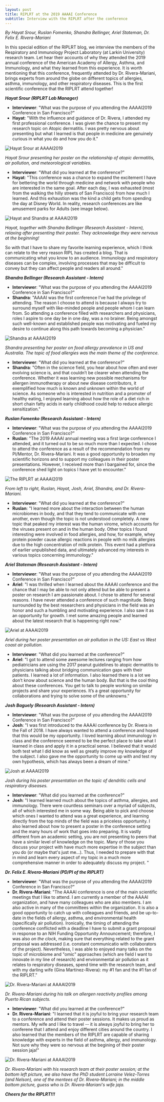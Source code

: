 ```yaml
---
layout: post
title: RIPLRT at the 2019 AAAAI Conference
subtitle: Interview with the RIPLRT after the conference
---
```


*By Hayat Srour, Ruslan Fomenko, Shandra Bellinger, Ariel Stateman, Dr. Felix E. Rivera-Mariani*

In this special edition of the RIPLRT blog, we interview the members of the Respiratory and Immunology Project Laboratory (at Larkin University) research team. Let hear their accounts of why they attended the 2019 annual conference of the American Academy of Allergy, Asthma, and Immunology, and what they learned from this experience. It is worth mentioning that this conference, frequently attended by Dr. Rivera-Mariani, brings experts from around the globe on different topics of allergies, asthma, immunology, and other respiratory diseases. This is the first scientific conference that the RIPLRT attend together! 

***Hayat Srour (RIPLRT Lab Manager)***

- **Interviewer**: "What was the purpose of you attending the AAAAI2019 Conference in San Francisco?" 
- **Hayat**: "With the influence and guidance of Dr. Rivera, I attended my first professional conference. I was given the chance to present my research topic on Atopic dermatitis. I was pretty nervous about presenting but what I learned is that people in medicine are genuinely curious in what you do and how you do it."

<img src="/img/HayatAAAAI9_1.png" alt="Hayat Srour at AAAAI2019" class="inline"/>

*Hayat Srour presenting her poster on the relationship of atopic dermatitis, air pollution, and meteorological variables.*

- **Interviewer**: "What did you learned at the conference?"
- **Hayat**: "This conference was a chance to expand the excitement I have for bettering the world through medicine and network with people who are interested in the same goal. 
After each day, I was exhausted (most from the walking the hilly streets of San Francisco) from how much I learned. And this exhaustion was the kind a child gets from spending the day at Disney World. In reality, research conferences are like amusement parks for Adults (see image below).

<img src="/img/HayatAAAAI9_2.png" alt="Hayat and Shandra at AAAAI2019" class="inline"/>

*Hayat, together with Shandra Bellinger (Research Assistant - Intern), relaxing after presenting their poster. They acknowledge they were nervous at the beginning!*

So with that I have to share my favorite learning experience, which I think can relate to the very reason RIPL has created a blog. That is communicating what you know to an audience. Immunology and respiratory diseases can be complex, involving processes that may be difficult to convey but they can affect people and readers all around." 


***Shandra Bellinger (Research Assistant - Intern)***

- **Interviewer**: "What was the purpose of you attending the AAAAI2019 Conference in San Francisco?" 
- **Shandra**: "AAAAI was the first conference I’ve had the privilege of attending. The reason I choose to attend is because I always try to surround myself with like-minded people and people whom I can learn from. So attending a conference filled with researchers and physicians, roles I aspire to one day be in one day, was a no brainer. Being amongst such well-known and established people was motivating and fueled my desire to continue along this path towards becoming a physician."

<img src="/img/Shandra_AAAAI2019.png" alt="Shandra at AAAAI2019" class="inline"/>

*Shandra presenting her poster on food allergy prevalence in US and Australia. The topic of food allergies was the main theme of the conference.*

- **Interviewer**: "What did you learned at the conference?"
- **Shandra**: "Often in the science field, you hear about how often and ever evolving science is, and that couldn’t be clearer when attending the conference. Whether it was learning new possible mechanisms for allergen immunotherapy or about new disease contributors, it exemplified how much is known and unknown within the world of science. As someone who is interested in nutrition and a promoter of healthy eating, I enjoyed learning about how the role of a diet rich in short chain fatty acids in early childhood could help to reduce allergic sensitization."

***Ruslan Fomenko (Research Assistant - Intern)***

- **Interviewer**: "What was the purpose of you attending the AAAAI2019 Conference in San Francisco?" 
- **Ruslan**: "The 2019 AAAAI annual meeting was a first large conference I attended, and it turned out to be so much more than I expected.  I chose to attend the conference as a result of the recommendation from my PI/Mentor, Dr. Rivera-Mariani. It was a good opportunity to broaden my scientific horizons and to support my colleagues in their poster presentations.  However, I received more than I bargained for, since the conference shed light on topics I have yet to encounter."

<img src="/img/RIPLRT_AAAAI2019.jpg" alt="The RIPLRT at AAAAI2019" class="inline"/>

*From left to right, Ruslan, Hayat, Josh, Ariel, Shandra, and Dr. Rivera-Mariani.*

- **Interviewer**: "What did you learned at the conference?"
- **Ruslan**: "I learned more about the interaction between the human microbiomes in body, and that they tend to communicate with one another, even though the topic is not understood completely.  A new topic that peaked my interest was the human virome, which accounts for the viruses present on and in the human body.  Other topics I found interesting were involved in food allergies, and how, for example, whey protein powder cause allergic reactions in people with no milk allergies due to the high concentration of milk protein.  This event had a plethora of earlier unpublished data, and ultimately advanced my interests in various topics concerning immunology."

***Ariel Stateman (Research Assistant - Intern)***

- **Interviewer**: "What was the purpose of you attending the AAAAI2019 Conference in San Francisco?" 
- **Ariel**: "I was thrilled when I learned about the AAAAI conference and the chance that I may be able to not only attend but be able to present a poster on research I am passionate about. I chose to attend for several reasons. I have never attended a conference of such magnitude. Being surrounded by the best researchers and physicians in the field was an honor and such a humbling and motivating experience. I also saw it as an opportunity for growth. I met some amazing people and learned about the latest research that is happening right now."

<img src="/img/Ariel_AAAAI2019.png" alt="Ariel at AAAAI2019" class="inline"/>

*Ariel during her poster presentation on air pollution in the US: East vs West coast air pollution.*

- **Interviewer**: "What did you learned at the conference?"
- **Ariel**: "I got to attend some awesome lectures ranging from how pediatricians are using the 2017 peanut guidelines to atopic dermatitis to physicians talking about bridging communication gaps with their patients. I learned a lot of information. I also learned there is a lot we don’t know about science and the human body. But that is the cool thing about these conferences. You get to talk to people working on similar projects and share your experiences. It’s a great opportunity for collaborations and trying to solve some of the unknowns."

***Josh Baguely (Research Assistant - Intern)***
- **Interviewer**: "What was the purpose of you attending the AAAAI2019 Conference in San Francisco?" 
- **Josh**: "I was first introduced to the AAAAI conference by Dr. Rivera in the Fall of 2018. I have always wanted to attend a conference and hoped that this would be my opportunity. I loved learning about immunology in class and the conference seemed to be the perfect place to take what I learned in class and apply it in a practical sense. I believed that it would both test what I did know as well as greatly improve my knowledge of the subject. I also gave me the opportunity to come up with and test my own hypothesis, which has always been a dream of mine."

<img src="/img/Josh_AAAAI2019.png" alt="Josh at AAAAI2019" class="inline"/>

*Josh during his poster presentation on the topic of dendritic cells and respiratory diseases.*

- **Interviewer**: "What did you learned at the conference?"
- **Josh**: "I learned learned much about the topics of asthma, allergies, and immunology. There were countless seminars over a myriad of subjects, all of which interested me in some way. Being able to pick and choose which ones I wanted to attend was a great experience, and learning directly from the top minds of the field was a priceless opportunity. I also learned about how to present a poster in the conference setting and the many hours of work that goes into preparing. It is vastly different from an academic setting, you are not presenting to peers that have a similar level of knowledge on the topic. Many of those you discuss your project with have much more expertise in the subject than you do (or maybe that's just me…). Thus, I needed to prepare with that in mind and learn every aspect of my topic in a much more comprehensive manner in order to adequately discuss my project. "

***Dr. Felix E. Rivera-Mariani (PD/PI of the RIPLRT)***

- **Interviewer**: "What was the purpose of you attending the AAAAI2019 Conference in San Francisco?" 
- **Dr. Rivera-Mariani**: "The AAAAI conference is one of the main scientific meetings that I like to attend. I am currently a member of the AAAAI organization, and have many colleagues who are also members. I am also active in many of the committees within the organization. It is also a good opportunity to catch up with colleagues and friends, and be up-to-date in the fields of allergy, asthma, and environmental health (specifically air pollution). Ironically, the timing of attending the conference conflicted with a deadline I have to submit a grant proposal in response to an NIH Funding Opportunity Announcement; therefore, I was also *on the clock*, making sure that everything related to the grant proposal was addressed (i.e. constant communicatio with collaborators of the project). Nevertheless, I was able to enjoyed many talks on the topic of microbiome and "omic" approaches (which are field I want to innovate in my line of research) and environmental air pollution as it relates to respiratory diseases,  spend time with the research team, and with my darling wife (Gina Martínez-Rivera): my #1 fan and the #1 fan of the RIPLRT."

<img src="/img/RiveraMariani_AAAAI2019.jpg" alt="Dr. Rivera-Mariani at AAAAI2019" class="inline"/>

*Dr. Rivera-Mariani during his talk on allergen reactivity profiles among Puerto Rican subjects.*

- **Interviewer**: "What did you learned at the conference?"
- **Dr. Rivera-Mariani**: "I learned that it is joyful to bring your research team to a conference and attend their poster sessions. It makes us proud as mentors. My wife and I like to travel -- it is always joyful to bring her to conferene that I attend and enjoy different cities around the country. I also learned that the members of the RIPLRT are capable of sharing knowledge with experts in the field of asthma, allergy, and immunology. Not sure why they were so nervous at the begining of their poster session jaja!"

<img src="/img/Collage_AAAAI2019.png" alt="Dr. Rivera-Mariani at AAAAI2019" class="inline"/>

*Dr. Rivera-Mariani with his research team at their poster session; at the bottom left picture, we also have the PhD student Lorraine Velez-Torres (and Nelson), one of the mentees of Dr. Rivera-Mariani; in the middle bottom picture, guess who is Dr. Rivera-Mariani's wife jaja.*


***Cheers for the RIPLRT!!!***



